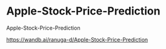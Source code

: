 # Apple-Stock-Price-Prediction
Apple-Stock-Price-Prediction

https://wandb.ai/ranuga-d/Apple-Stock-Price-Prediction
